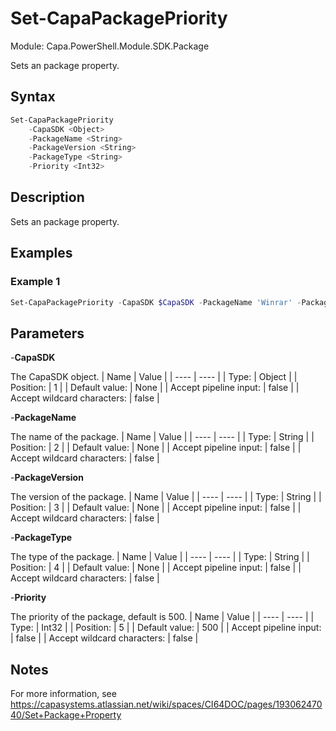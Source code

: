 # Set-CapaPackagePriority
Module: Capa.PowerShell.Module.SDK.Package

Sets an package property.

## Syntax

```powershell
Set-CapaPackagePriority
	-CapaSDK <Object>
	-PackageName <String>
	-PackageVersion <String>
	-PackageType <String>
	-Priority <Int32>
```

## Description

Sets an package property.

## Examples

### Example 1
```powershell
Set-CapaPackagePriority -CapaSDK $CapaSDK -PackageName 'Winrar' -PackageVersion '5.50' -PackageType 'Computer' -Priority 500
```
    

## Parameters

-**CapaSDK**

The CapaSDK object.
| Name | Value |
| ---- | ---- |
| Type: | Object |
| Position: | 1 | 
| Default value: | None | 
| Accept pipeline input: | false | 
| Accept wildcard characters: | false | 

-**PackageName**

The name of the package.
| Name | Value |
| ---- | ---- |
| Type: | String |
| Position: | 2 | 
| Default value: | None | 
| Accept pipeline input: | false | 
| Accept wildcard characters: | false | 

-**PackageVersion**

The version of the package.
| Name | Value |
| ---- | ---- |
| Type: | String |
| Position: | 3 | 
| Default value: | None | 
| Accept pipeline input: | false | 
| Accept wildcard characters: | false | 

-**PackageType**

The type of the package.
| Name | Value |
| ---- | ---- |
| Type: | String |
| Position: | 4 | 
| Default value: | None | 
| Accept pipeline input: | false | 
| Accept wildcard characters: | false | 

-**Priority**

The priority of the package, default is 500.
| Name | Value |
| ---- | ---- |
| Type: | Int32 |
| Position: | 5 | 
| Default value: | 500 | 
| Accept pipeline input: | false | 
| Accept wildcard characters: | false | 


## Notes

For more information, see https://capasystems.atlassian.net/wiki/spaces/CI64DOC/pages/19306247040/Set+Package+Property
